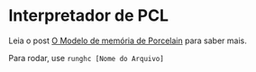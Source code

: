 # Interpretador de PCL

Leia o post [O Modelo de memória de Porcelain](https://sacolle.github.io/blog/) para saber mais.

Para rodar, use `runghc [Nome do Arquivo]`